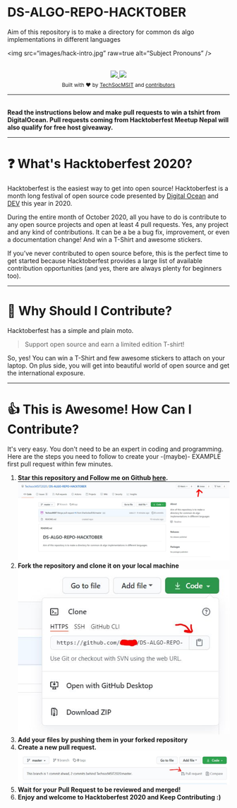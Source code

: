 # DS-ALGO-REPO-HACKTOBER
Aim of this repository is to make a directory for common ds algo implementations in different languages

<img
src=“images/hack-intro.jpg”
raw=true
alt=“Subject Pronouns”
/>

<br/>

<div align="center">
    <a href="https://hacktoberfest.digitalocean.com/">
            <img src="https://img.shields.io/badge/Hacktoberfest%202020-Win%20a%20T--Shirt-critical"></img>
</a>
    <a href="https://github.com/TechsocMSIT2020/DS-ALGO-REPO-HACKTOBERfork">
            <img src="https://img.shields.io/badge/PRs-welcome-brightgreen.svg"></img>
        </a>   
    
</div>

<div align="center">
  <sub>Built with ❤︎ by
  <a href="https://www.instagram.com/techsoc_msit/">TechSocMSIT</a> and
  <a href="https://github.com/TechsocMSIT2020/DS-ALGO-REPO-HACKTOBER/graphs/contributors">
    contributors
  </a>
</div>

***  
  
<br> 
<b>Read the instructions below  and make pull requests to win a tshirt from DigitalOcean. Pull requests coming from Hacktoberfest Meetup Nepal will also qualify for free host giveaway. 
        </b></p></div>

---

# ❓ What's Hacktoberfest 2020?

Hacktoberfest is the easiest way to get into open source! Hacktoberfest is a month long festival of open source code presented by [Digital Ocean](https://www.digitalocean.com/) and [DEV](https://www.dev.to/) this year in 2020.

During the entire month of October 2020, all you have to do is contribute to any open source projects and open at least 4 pull requests. Yes, any project and any kind of contributions. It can be a be a bug fix, improvement, or even a documentation change! And win a T-Shirt and awesome stickers.

If you’ve never contributed to open source before, this is the perfect time to get started because Hacktoberfest provides a large list of available contribution opportunities (and yes, there are always plenty for beginners too).

---

# 👕 Why Should I Contribute?

Hacktoberfest has a simple and plain moto.

> Support open source and earn a limited edition T-shirt!

So, yes! You can win a T-Shirt and few awesome stickers to attach on your laptop. On plus side, you will get into beautiful world of open source and get the international exposure.  

---

# 👍 This is Awesome! How Can I Contribute?

It's very easy. You don't need to be an expert in coding and programming. Here are the steps you need to follow to create your -(maybe)- EXAMPLE first pull request within few minutes.

1. **Star this repository and Follow me on Github [here](https://github.com/TechsocMSIT2020/).**
   ![](images/star.jpg)
2. **Fork the repository and clone it on your local machine**
   ![](images/clone.jpg)
3. **Add your files by pushing them in your forked repository**
4. **Create a new pull request.**
   ![](images/pull.jpg)
5. **Wait for your Pull Request to be reviewed and merged!**
6. **Enjoy and welcome to Hacktoberfest 2020 and Keep Contributing :)**
